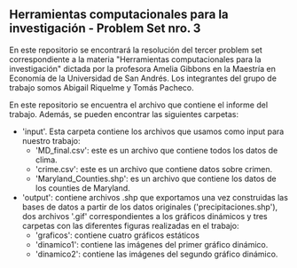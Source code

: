 
## Herramientas computacionales para la investigación - Problem Set nro. 3

En este repositorio se encontrará la resolución del tercer problem set correspondiente a la materia "Herramientas computacionales para la investigación" dictada por la profesora Amelia Gibbons en la Maestría en Economía de la Universidad de San Andrés. Los integrantes del grupo de trabajo somos Abigail Riquelme y Tomás Pacheco.

En este repositorio se encuentra el archivo que contiene el informe del trabajo. Además, se pueden encontrar las siguientes carpetas:
* 'input'. Esta carpeta contiene los archivos que usamos como input para nuestro trabajo:
  * 'MD_final.csv': este es un archivo que contiene todos los datos de clima. 
  * 'crime.csv': este es un archivo que contiene datos sobre crimen. 
  * 'Maryland_Counties.shp': es un archivo que contiene los datos de los counties de Maryland. 
* 'output': contiene archivos .shp que exportamos una vez construidas las bases de datos a partir de los datos originales ('precipitaciones.shp'), dos archivos '.gif' correspondientes a los gráficos dinámicos y tres carpetas con las diferentes figuras realizadas en el trabajo: 
  * 'graficos': contiene cuatro gráficos estáticos
  * 'dinamico1': contiene las imágenes del primer gráfico dinámico. 
  * 'dinamico2': contiene las imágenes del segundo gráfico dinámico. 
 
